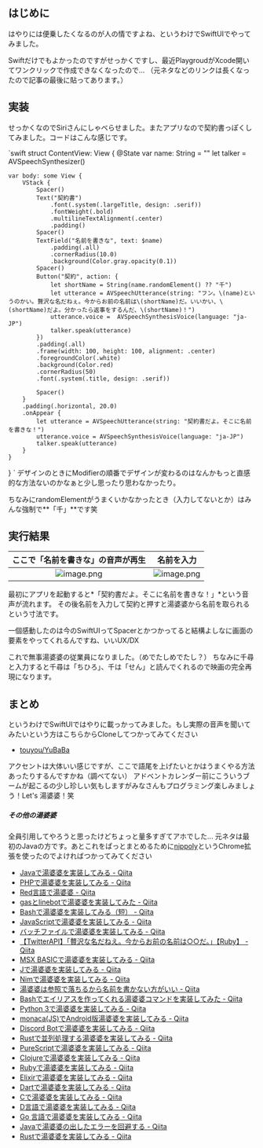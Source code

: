 <!--
title:   SwiftUIで湯婆婆を実装してみる
tags:    SwiftUI,ネタ,湯婆婆
id:      b83873bd6fc5f48d05ea
private: false
-->
## はじめに
はやりには便乗したくなるのが人の情ですよね、というわけでSwiftUIでやってみました。

Swiftだけでもよかったのですがせっかくですし、最近PlaygroudがXcode開いてワンクリックで作成できなくなったので...
（元ネタなどのリンクは長くなったので記事の最後に貼ってあります。）

## 実装

せっかくなのでSiriさんにしゃべらせました。またアプリなので契約書っぽくしてみました。コードはこんな感じです。

`swift
struct ContentView: View {
    @State var name: String = ""
    let talker = AVSpeechSynthesizer()

    var body: some View {
        VStack {
            Spacer()
            Text("契約書")
                .font(.system(.largeTitle, design: .serif))
                .fontWeight(.bold)
                .multilineTextAlignment(.center)
                .padding()
            Spacer()
            TextField("名前を書きな", text: $name)
                .padding(.all)
                .cornerRadius(10.0)
                .background(Color.gray.opacity(0.1))
            Spacer()
            Button("契約", action: {
                let shortName = String(name.randomElement() ?? "千")
                let utterance = AVSpeechUtterance(string: "フン。\(name)というのかい。贅沢な名だねぇ。今からお前の名前は\(shortName)だ。いいかい、\(shortName)だよ。分かったら返事をするんだ、\(shortName)！")
                utterance.voice =  AVSpeechSynthesisVoice(language: "ja-JP")
                talker.speak(utterance)
            })
            .padding(.all)
            .frame(width: 100, height: 100, alignment: .center)
            .foregroundColor(.white)
            .background(Color.red)
            .cornerRadius(50)
            .font(.system(.title, design: .serif))

            Spacer()
        }
        .padding(.horizontal, 20.0)
        .onAppear {
            let utterance = AVSpeechUtterance(string: "契約書だよ。そこに名前を書きな！")
            utterance.voice = AVSpeechSynthesisVoice(language: "ja-JP")
            talker.speak(utterance)
        }
    }
}
`
デザインのときにModifierの順番でデザインが変わるのはなんかもっと直感的な方法ないのかなぁと少し思ったり思わなかったり。

ちなみにrandomElementがうまくいかなかったとき（入力してないとか）はみんな強制で**「千」**です笑

## 実行結果

|ここで「名前を書きな」の音声が再生|名前を入力|
|:--:|:--:|
|![image.png](https://qiita-image-store.s3.ap-northeast-1.amazonaws.com/0/10943/680fb3a2-c347-a917-be62-3ec1df4e44be.png)|![image.png](https://qiita-image-store.s3.ap-northeast-1.amazonaws.com/0/10943/e1dd7ee3-9a3e-5ca2-c0bb-e0ba2e57e63c.png)|

最初にアプリを起動すると*「契約書だよ。そこに名前を書きな！」*という音声が流れます。
その後名前を入力して契約と押すと湯婆婆から名前を取られるという寸法です。

一個感動したのは今のSwiftUIってSpacerとかつかってると結構よしなに画面の要素をやってくれるんですね、いいUX/DX


これで無事湯婆婆の従業員になりました。（めでたしめでたし？）
ちなみに千尋と入力すると千尋は「ちひろ」、千は「せん」と読んでくれるので映画の完全再現になります。

## まとめ

というわけでSwiftUIではやりに載っかってみました。もし実際の音声を聞いてみたいという方はこちらからCloneしてつかってみてください

- [touyou/YuBaBa](https://github.com/touyou/YuBaBa)

アクセントは大体いい感じですが、ここで語尾を上げたいとかはうまくやる方法あったりするんですかね（調べてない）
アドベントカレンダー前にこういうブームが起こるの少し珍しい気もしますがみなさんもプログラミング楽しみましょう！Let's 湯婆婆！笑

##### その他の湯婆婆

全員引用してやろうと思ったけどちょっと量多すぎてアホでした...
元ネタは最初のJavaの方です。あとこれをぱっとまとめるために[nippoly](https://nippoly.github.io/)というChrome拡張を使ったのでよければつかってみてください

- [Javaで湯婆婆を実装してみる - Qiita](https://qiita.com/Nemesis/items/c7192a7c510788d2cba2)
- [PHPで湯婆婆を実装してみる - Qiita](https://qiita.com/hinatao3o/items/52b8d457c650c3e00ea4)
- [Red言語で湯婆婆 - Qiita](https://qiita.com/koba-a-koba/items/3b98065ac5b539d38320)
- [gasとlinebotで湯婆婆を実装してみた - Qiita](https://qiita.com/taigasenren/items/9627277f39665f9b2131)
- [Bashで湯婆婆を実装してみる（短） - Qiita](https://qiita.com/n_kats_/items/dfb4fa29299d3bc23c90)
- [JavaScriptで湯婆婆を実装してみる - Qiita](https://qiita.com/hato-poppo/items/670d5186c2807a5f51b4)
- [バッチファイルで湯婆婆を実装してみる - Qiita](https://qiita.com/kshibamo/items/2e698a37d95652b22940)
- [【TwitterAPI】「贅沢な名だねえ。今からお前の名前は○○だ。」【Ruby】 - Qiita](https://qiita.com/fuj1kky/items/2a6c8b6612f3306e9040)
- [MSX BASICで湯婆婆を実装してみる - Qiita](https://qiita.com/fujitanozomu/items/4891b168121a86d11128)
- [Jで湯婆婆を実装してみる - Qiita](https://qiita.com/unsigned-wrong-wrong-int/items/8e7754049b18a0481ba7)
- [Nimで湯婆婆を実装してみる - Qiita](https://qiita.com/momeemt/items/c4163f71a9b2d4408935)
- [湯婆婆は参照で落ちるから名前を書かない方がいい - Qiita](https://qiita.com/nya3_neko2/items/3e6b27b2d0788b4858bd)
- [Bashでエイリアスを作ってくれる湯婆婆コマンドを実装してみた - Qiita](https://qiita.com/namn1125/items/9e2e1a01a53334daf35c)
- [Python 3で湯婆婆を実装してみる - Qiita](https://qiita.com/everylittle/items/aae58c241194c0e5f515)
- [monaca(JS)でAndroid版湯婆婆を実装してみる - Qiita](https://qiita.com/nakano1120/items/cbd34837ad8b18207637)
- [Discord Botで湯婆婆を実装してみる - Qiita](https://qiita.com/nekozuki_dev/items/485d47a459a63f59400f)
- [Rustで並列処理する湯婆婆を実装してみる - Qiita](https://qiita.com/mutuya/items/21b0bfbf8b58b424812b)
- [PureScriptで湯婆婆を実装してみる - Qiita](https://qiita.com/BlueRayi/items/86bfa691624efc9c37c0)
- [Clojureで湯婆婆を実装してみる - Qiita](https://qiita.com/akthrms/items/c95f30d309f3f9a6b579)
- [Rubyで湯婆婆を実装してみる - Qiita](https://qiita.com/takaram/items/31643adbe69940f77c7b)
- [Elixirで湯婆婆を実装してみる - Qiita](https://qiita.com/torifukukaiou/items/daec6de40a54978dccc9)
- [Dartで湯婆婆を実装してみる - Qiita](https://qiita.com/Kogia_sima/items/daabecee3ccc3c4b8ea2)
- [Cで湯婆婆を実装してみる - Qiita](https://qiita.com/NAVE/items/05d0622e735d23b5c37e)
- [D言語で湯婆婆を実装してみる - Qiita](https://qiita.com/JJ1LIS/items/8311e6c3d469abc1419e)
- [Go 言語で湯婆婆を実装してみる - Qiita](https://qiita.com/RyotaNakaya/items/1c160932c21d69db5786)
- [Javaで湯婆婆の出したエラーを回避する - Qiita](https://qiita.com/ayhntksm_tama/items/217d8d8751242fcb0786)
- [Rustで湯婆婆を実装してみる - Qiita](https://qiita.com/7321hasu/items/cad5efdaaf842cc967ba)